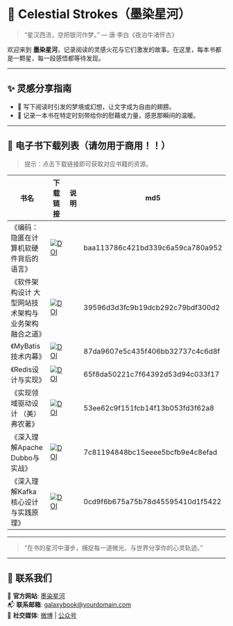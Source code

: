 # 🌌 Celestial Strokes（墨染星河）

> “星汉西流，空把银河作梦。” — 唐·李白《夜泊牛渚怀古》

欢迎来到 **墨染星河**，记录阅读的灵感火花与它们激发的故事。在这里，每本书都是一颗星，每一段感悟都等待发现。

---

## ✨ 灵感分享指南
- 🌟 写下阅读时引发的梦境或幻想，让文字成为自由的翅膀。
- 💌 记录一本书在特定时刻带给你的慰藉或力量，感恩那瞬间的温暖。

---
## 🚀 电子书下载列表（请勿用于商用！！）
> 提示：点击下载链接即可获取对应书籍的资源。

| 书名          | 下载链接                                             | 说明                         | md5                         |
|---------------|----------------------------------------------------|------------------------------|------------------------------|
| 《编码：隐匿在计算机软硬件背后的语言》 | [![DOI](https://zenodo.org/badge/DOI/10.5281/zenodo.14351164.svg)](https://zenodo.org/records/14351164/files/%E7%BC%96%E7%A0%81%EF%BC%9A%E9%9A%90%E5%8C%BF%E5%9C%A8%E8%AE%A1%E7%AE%97%E6%9C%BA%E8%BD%AF%E7%A1%AC%E4%BB%B6%E8%83%8C%E5%90%8E%E7%9A%84%E8%AF%AD%E8%A8%80.pdf) |  | baa113786c421bd339c6a59ca780a952 |
| 《软件架构设计 大型网站技术架构与业务架构融合之道》 | [![DOI](https://zenodo.org/badge/DOI/10.5281/zenodo.14351164.svg)](https://zenodo.org/records/14351164/files/%E8%BD%AF%E4%BB%B6%E6%9E%B6%E6%9E%84%E8%AE%BE%E8%AE%A1%20%E5%A4%A7%E5%9E%8B%E7%BD%91%E7%AB%99%E6%8A%80%E6%9C%AF%E6%9E%B6%E6%9E%84%E4%B8%8E%E4%B8%9A%E5%8A%A1%E6%9E%B6%E6%9E%84%E8%9E%8D%E5%90%88%E4%B9%8B%E9%81%93.pdf) |  | 39596d3d3fc9b19dcb292c79bdf300d2 |
| 《MyBatis技术内幕》 | [![DOI](https://zenodo.org/badge/DOI/10.5281/zenodo.14352943.svg)](https://zenodo.org/records/14352943/files/MyBatis%E6%8A%80%E6%9C%AF%E5%86%85%E5%B9%95.pdf) |  | 87da9607e5c435f406bb32737c4c6d8f |
| 《Redis设计与实现》 | [![DOI](https://zenodo.org/badge/DOI/10.5281/zenodo.14352943.svg)](https://zenodo.org/records/14352943/files/Redis%E8%AE%BE%E8%AE%A1%E4%B8%8E%E5%AE%9E%E7%8E%B0.pdf) |  | 65f8da50221c7f64392d53d94c033f17 |
| 《实现领域驱动设计 （美）弗农著》 | [![DOI](https://zenodo.org/badge/DOI/10.5281/zenodo.14352943.svg)](https://zenodo.org/records/14352943/files/%E5%AE%9E%E7%8E%B0%E9%A2%86%E5%9F%9F%E9%A9%B1%E5%8A%A8%E8%AE%BE%E8%AE%A1%20%EF%BC%88%E7%BE%8E%EF%BC%89%E5%BC%97%E5%86%9C%E8%91%97.pdf) |  | 53ee62c9f151fcb14f13b053fd3f62a8 |
| 《深入理解Apache Dubbo与实战》 | [![DOI](https://zenodo.org/badge/DOI/10.5281/zenodo.14352943.svg)](https://zenodo.org/records/14352943/files/%E6%B7%B1%E5%85%A5%E7%90%86%E8%A7%A3Apache%20Dubbo%E4%B8%8E%E5%AE%9E%E6%88%98.pdf) |  | 7c81194848bc15eeee5bcfb9e4c8efad |
| 《深入理解Kafka 核心设计与实践原理》 | [![DOI](https://zenodo.org/badge/DOI/10.5281/zenodo.14352943.svg)](https://zenodo.org/records/14352943/files/%E6%B7%B1%E5%85%A5%E7%90%86%E8%A7%A3Kafka%20%E6%A0%B8%E5%BF%83%E8%AE%BE%E8%AE%A1%E4%B8%8E%E5%AE%9E%E8%B7%B5%E5%8E%9F%E7%90%86.pdf) |  | 0cd9f6b675a75b78d45595410d1f5422 |



---

> “在书的星河中漫步，捕捉每一道微光，与世界分享你的心灵轨迹。”

--- 

## 📧 联系我们

📌 **官方网站**: [墨染星河](https://yourdomain.com)  
📬 **联系邮箱**: galaxybook@yourdomain.com  
📱 **社交媒体**: [微博](https://weibo.com/yourpage) | [公众号](https://mp.weixin.qq.com)
